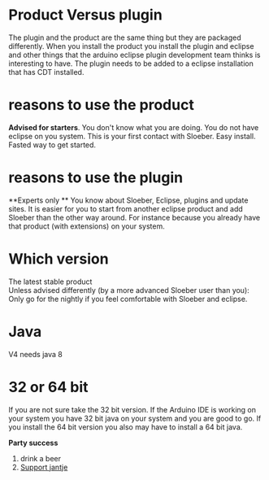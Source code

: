 Product Versus plugin
====
The plugin and the product are the same thing but they are packaged differently.
When you install the product you install the plugin and eclipse and other things that the arduino eclipse plugin development team thinks is interesting to have.
The plugin needs to be added to a eclipse installation that has CDT installed.

reasons to use the product
==
**Advised for starters**.
You don't know what you are doing.
You do not have eclipse on you system.
This is your first contact with Sloeber.
Easy install.
Fasted way to get started.

reasons to use the plugin
==
**Experts only **
You know about Sloeber, Eclipse, plugins and update sites.
It is easier for you to start from another eclipse product and add Sloeber than the other way around.
For instance because you already have that product (with extensions) on your system.

Which version
===
The latest stable product  
Unless advised differently (by a more advanced Sloeber user than you): Only go for the nightly if you feel comfortable with Sloeber and eclipse.

Java
===

V4 needs java 8

32 or 64 bit
===
If you are not sure take the 32 bit version. If the Arduino IDE is working on your system you have 32 bit java on your system and you are good to go. If you install the 64 bit version you also may have to install a 64 bit java.


 **Party success**

 1. drink a beer
 2. [Support jantje](http://eclipse.baeyens.it/donate.html "thanks")